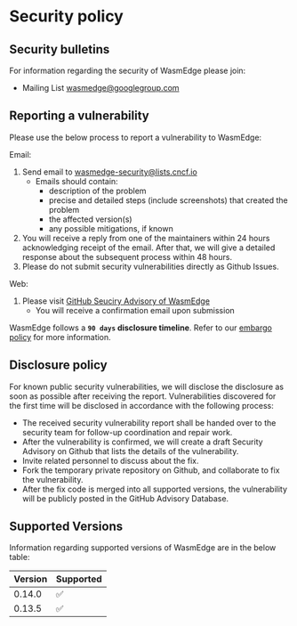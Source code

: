# Security policy

## Security bulletins

For information regarding the security of WasmEdge please join:

* Mailing List <wasmedge@googlegroup.com>

## Reporting a vulnerability

Please use the below process to report a vulnerability to WasmEdge:

Email:

1. Send email to <wasmedge-security@lists.cncf.io>
    * Emails should contain:
        * description of the problem
        * precise and detailed steps (include screenshots) that created the
          problem
        * the affected version(s)
        * any possible mitigations, if known
1. You will receive a reply from one of the maintainers within 24 hours
   acknowledging receipt of the email. After that, we will give a detailed
   response about the subsequent process within 48 hours.
1. Please do not submit security vulnerabilities directly as Github Issues.

Web:

1. Please visit [GitHub Seuciry Advisory of WasmEdge](https://github.com/WasmEdge/WasmEdge/security/advisories/new)
   * You will receive a confirmation email upon submission

WasmEdge follows a **`90 days` disclosure timeline**. Refer to our [embargo policy](./docs/embargo-policy.md) for more information.

## Disclosure policy

For known public security vulnerabilities, we will disclose the disclosure as soon as possible after receiving the report. Vulnerabilities discovered for the first time will be disclosed in accordance with the following process:

* The received security vulnerability report shall be handed over to the security team for follow-up coordination and repair work.
* After the vulnerability is confirmed, we will create a draft Security Advisory on Github that lists the details of the vulnerability.
* Invite related personnel to discuss about the fix.
* Fork the temporary private repository on Github, and collaborate to fix the vulnerability.
* After the fix code is merged into all supported versions, the vulnerability will be publicly posted in the GitHub Advisory Database.


## Supported Versions

Information regarding supported versions of WasmEdge are in the below table:

| Version | Supported |
| ------- | --------- |
| 0.14.0  | :white_check_mark: |
| 0.13.5  | :white_check_mark: |
